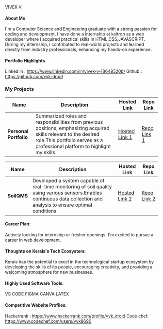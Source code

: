 VIVEK V

#### About Me

I'm a Computer Science and Engineering graduate with a strong passion for coding and development. I have done a internship at keltron as a web developer where I acquired practical skills in HTML,CSS,JAVASCRIPT. During my internship, I contributed to real-world projects and learned directly from industry professionals, enhancing my hands-on experience.


#### Portfolio Highlights

Linked in : https://www.linkedin.com/in/vivek-v-18649520b/
Github : https://github.com/vvk-droid

### My Projects




| Name                | Description                                                               | Hosted Link                              | Repo Link                                                      |
|---------------------|---------------------------------------------------------------------------|------------------------------------------|----------------------------------------------------------------|
| **Personal Portfolio**  | Summarized roles and responsibilities from previous positions, emphasizing acquired skills relevant to the desired role.This portfolio serves as a professional platform to highlight my skills | [Hosted Link 1](https://vvk-droid.github.io/vivek-portfolio125/) | [Repo Link 1](https://github.com/vvk-droid/vivek-portfolio125.git) |
                      

| Name                | Description                                                               | Hosted Link                              | Repo Link                                                      |
|---------------------|---------------------------------------------------------------------------|------------------------------------------|----------------------------------------------------------------|
|**SoilQMS**| Developed a system capable of real-time monitoring of soil quality using various sensors.Enables continuous data collection and analysis to ensure optimal conditions| [Hosted Link 2](https://github.com/vvk-droid/SoilQMS.git) | [Repo Link 2](https://github.com/vvk-droid/SoilQMS.git) | 
                        
                        
                          

#### Career Plan:

Actively looking for internship or fresher openings. I'm excited to pursue a career in web development.

#### Thoughts on Kerala's Tech Ecosystem:

Kerala has the potential to excel in the technological startup ecosystem by developing the skills of its people, encouraging creativity, and providing a welcoming atmosphere for new businesses.


#### Highly Used Software Tools:

VS CODE
FIGMA
CANVA
LATEX

#### Competitive Website Profiles:

Hackerrank : https://www.hackerrank.com/profile/vvk_droid
Code chef: https://www.codechef.com/users/vvk8690
